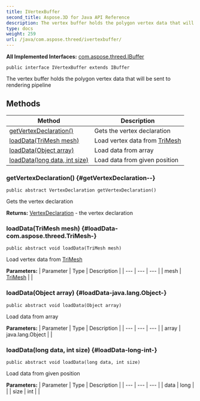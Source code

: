 ```yaml
---
title: IVertexBuffer
second_title: Aspose.3D for Java API Reference
description: The vertex buffer holds the polygon vertex data that will be sent to rendering pipeline
type: docs
weight: 259
url: /java/com.aspose.threed/ivertexbuffer/
---
```


**All Implemented Interfaces:**
[com.aspose.threed.IBuffer](../../com.aspose.threed/ibuffer)
```
public interface IVertexBuffer extends IBuffer
```

The vertex buffer holds the polygon vertex data that will be sent to rendering pipeline
## Methods

| Method | Description |
| --- | --- |
| [getVertexDeclaration()](#getVertexDeclaration--) | Gets the vertex declaration |
| [loadData(TriMesh mesh)](#loadData-com.aspose.threed.TriMesh-) | Load vertex data from [TriMesh](../../com.aspose.threed/trimesh) |
| [loadData(Object array)](#loadData-java.lang.Object-) | Load data from array |
| [loadData(long data, int size)](#loadData-long-int-) | Load data from given position |
### getVertexDeclaration() {#getVertexDeclaration--}
```
public abstract VertexDeclaration getVertexDeclaration()
```


Gets the vertex declaration

**Returns:**
[VertexDeclaration](../../com.aspose.threed/vertexdeclaration) - the vertex declaration
### loadData(TriMesh mesh) {#loadData-com.aspose.threed.TriMesh-}
```
public abstract void loadData(TriMesh mesh)
```


Load vertex data from [TriMesh](../../com.aspose.threed/trimesh)

**Parameters:**
| Parameter | Type | Description |
| --- | --- | --- |
| mesh | [TriMesh](../../com.aspose.threed/trimesh) |  |

### loadData(Object array) {#loadData-java.lang.Object-}
```
public abstract void loadData(Object array)
```


Load data from array

**Parameters:**
| Parameter | Type | Description |
| --- | --- | --- |
| array | java.lang.Object |  |

### loadData(long data, int size) {#loadData-long-int-}
```
public abstract void loadData(long data, int size)
```


Load data from given position

**Parameters:**
| Parameter | Type | Description |
| --- | --- | --- |
| data | long |  |
| size | int |  |

